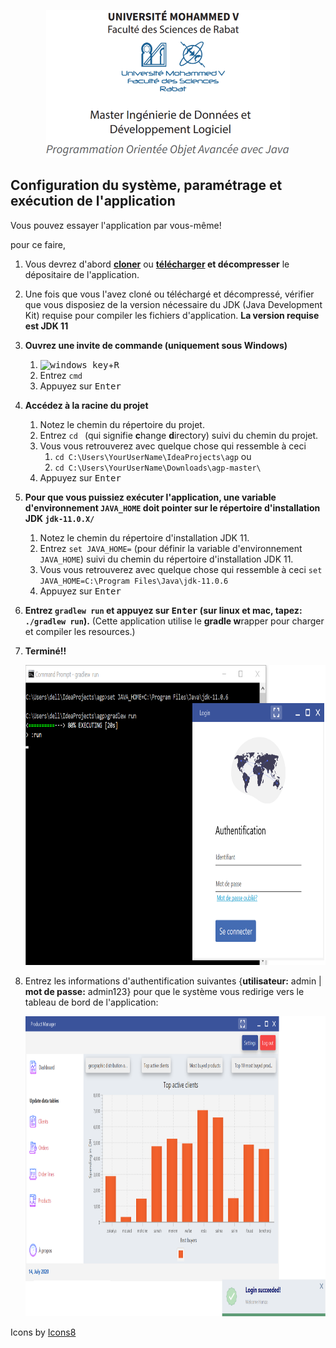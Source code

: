 <p align="center">
<img src="screenshots/img.png" width="390px" >
</p>



## Configuration du système, paramétrage et exécution de l'application
Vous pouvez essayer l'application par vous-même!

pour ce faire,

1.  Vous devrez d'abord **[cloner]** ou **[télécharger] et décompresser** le dépositaire de l'application.

2.  Une fois que vous l'avez cloné ou téléchargé et décompressé, vérifier que vous disposiez de la version nécessaire du JDK (Java Development Kit) requise pour compiler les fichiers d'application. **La version requise est JDK 11**

3. **Ouvrez une invite de commande (uniquement sous Windows)** 
    1. <kbd>![windows key](http://i.stack.imgur.com/MB2Nl.jpg)</kbd>+<kbd>R</kbd>
    1. Entrez `cmd`
    1. Appuyez sur <kbd>Enter</kbd>

4. **Accédez à la racine du projet**
    1. Notez le chemin du répertoire du projet.
    2. Entrez `cd ` (qui signifie **c**hange **d**irectory) suivi du chemin du projet.
    3. Vous vous retrouverez avec quelque chose qui ressemble à ceci
        1. `cd C:\Users\YourUserName\IdeaProjects\agp` ou 
        2. `cd C:\Users\YourUserName\Downloads\agp-master\`
    4. Appuyez sur <kbd>Enter</kbd>
    
5. **Pour que vous puissiez exécuter l'application, une variable d'environnement `JAVA_HOME` doit pointer sur le répertoire d'installation JDK `jdk-11.0.X/`**
    1. Notez le chemin du répertoire d'installation JDK 11.
    2. Entrez `set JAVA_HOME=` (pour définir la variable d'environnement `JAVA_HOME`) suivi du chemin du répertoire d'installation JDK 11.
    3. Vous vous retrouverez avec quelque chose qui ressemble à ceci
        `set JAVA_HOME=C:\Program Files\Java\jdk-11.0.6` 
    4. Appuyez sur <kbd>Enter</kbd>

6. **Entrez `gradlew run` et appuyez sur <kbd>Enter</kbd> (sur linux et mac, tapez: `./gradlew run`).**
    (Cette application utilise le **gradle w**rapper pour charger et compiler les resources.)

7. **Terminé!!**
    <p align="center">
    <img src="screenshots/ss9.png" height="480px" >
    </p>

7. Entrez les informations d'authentification suivantes {**utilisateur:** admin | **mot de passe:** admin123} pour que le système vous redirige vers le tableau de bord de l'application:
    <p align="center">
    <img src="screenshots/ss12.png" height="480px" >
    </p>
    




Icons by <a target="_blank" href="https://icons8.com">Icons8</a>

[cloner]: https://help.github.com/articles/cloning-a-repository/
[télécharger]: https://github.com/h3t1/agp/archive/master.zip
[Gradle]: https://stackoverflow.com/a/24828666/5432315
